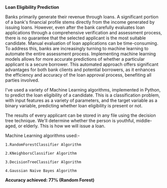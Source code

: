 **Loan Eligibility Prediction**

Banks primarily generate their revenue through loans. A significant portion of a bank's financial profile stems directly from the income generated by issuing loans. However, even after the bank carefully evaluates loan applications through a comprehensive verification and assessment process, there is no guarantee that the selected applicant is the most suitable candidate. Manual evaluation of loan applications can be time-consuming. To address this, banks are increasingly turning to machine learning to automate the entire assessment process. Implementing machine learning models allows for more accurate predictions of whether a particular applicant is a secure borrower. This automated approach offers significant advantages for both bank clients and potential borrowers, as it enhances the efficiency and accuracy of the loan approval process, benefiting all parties involved.

I've used a variety of Machine Learning algorithms, implemented in Python, to predict the loan eligibility of a candidate. This is a classification problem, with input features as a variety of parameters, and the target variable as a binary variable, predicting whether loan eligibility is present or not.

The results of every applicant can be stored in any file using the decision tree technique. We'll determine whether the person is youthful, middle-aged, or elderly. This is how we will issue a loan.

Machine Learning algorithms used:-

    1.RandomForestClassifier Algorithm

    2.KNeighborsClassifier Algorithm

    3.DecisionTreeClassifier Algorithm

    4.Gaussian Naive Bayes Algorithm

**Accuracy achieved: 77% (Random Forest)**

